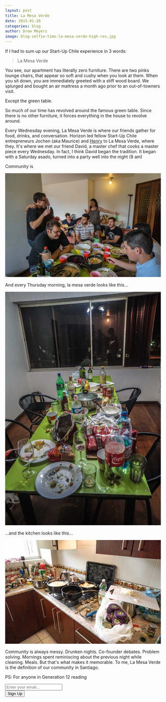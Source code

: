 ```yaml
---
layout: post
title: La Mesa Verde
date: 2015-01-20
categories: blog
author: Drew Meyers
image: blog-selfie-time-la-mesa-verde-high-res.jpg
---
```

If I had to sum up our Start-Up Chile experience in 3 words:

> La Mesa Verde

You see, our apartment has literally zero furniture. There are two pinks lounge chairs, that appear so soft and cushy when you look at them. When you sit down, you are immediately greeted with a stiff wood board. We splurged and bought an air mattress a month ago prior to an out-of-towners visit.

Except the green table.

So much of our time has revolved around the famous green table. Since there is no other furniture, it forces everything in the house to revolve around.

Every Wednesday evening, La Mesa Verde is where our friends gather for food, drinks, and conversation. Horizon led fellow Start-Up Chile entrepreneurs Jochen (aka Maurice) and [Henry](http://www.horizonapp.co/blog/horizon-first-transaction/) to La Mesa Verde, where they. It's where we met our friend David, a master chef that cooks a master piece every Wednesday. In fact, I think David began the tradition. It began with a Saturday asado, turned into a party well into the night (8 am)

Community is

<p align="center"><img src="/assets/blog-la-mesa-verde-2.jpg"></p>

And every Thursday morning, la mesa verde looks like this...

<p align="center"><img src="/assets/blog-la-mesa-verde-dirty.jpg"></p>

...and the kitchen looks like this...

<p align="center"><img src="/assets/blog-dirty-kitchen.jpg"></p>

Community is always messy. Drunken nights. Co-founder debates. Problem solving. Mornings spent reminiscing about the previous night while cleaning. Meals. But that's what makes it memorable. To me, La Mesa Verde is the definition of our community in Santiago.

PS: For anyone in Generation 12 reading 

<!-- Begin MailChimp Signup Form -->
<div id="mc_embed_signup">
<form action="http://willmoyer.us2.list-manage.com/subscribe/post?u=69a898a29bc2e6a0ae2a83cd9&amp;id=835d9a226b" method="post" id="mc-embedded-subscribe-form" name="mc-embedded-subscribe-form" class="validate" target="_blank" novalidate>
  
<div class="mc-field-group">
  <div class="grid grid--tight">
    <div class="grid__item one-whole desk-two-thirds">
      <input type="email" value="" name="EMAIL" class="required email input-text margin-b" id="mce-EMAIL" placeholder="Enter your email...">
    </div>
    <div class="grid__item one-whole desk-one-third">
      <input type="submit" value="Sign Up" name="subscribe" id="mc-embedded-subscribe" class="button btn btn--full margin-b">
      <input type="hidden" name="FILTER" id="FILTER" value="BlogPost" />
    </div>
  </div><!-- end grid -->
</div>
<div id="mce-responses" class="clear">
 <div class="response" id="mce-error-response" style="display:none"></div>
 <div class="response" id="mce-success-response" style="display:none"></div>
</div>    <!-- real people should not fill this in and expect good things - do not remove this or risk form bot signups-->
 <div style="position: absolute; left: -5000px;"><input type="text" name="b_69a898a29bc2e6a0ae2a83cd9_835d9a226b" tabindex="-1" value=""></div>
    
</form>
</div>
  
 <!--End mc_embed_signup--> 
